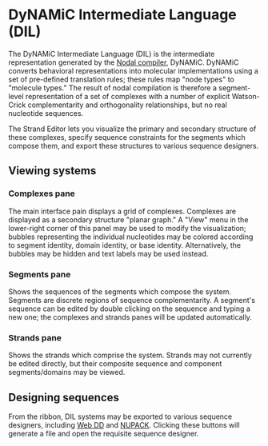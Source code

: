 DyNAMiC Intermediate Language (DIL) 
===================================

The DyNAMiC Intermediate Language (DIL) is the intermediate representation generated by the [Nodal compiler](nodal), DyNAMiC. DyNAMiC converts behavioral representations into molecular implementations using a set of pre-defined translation rules; these rules map "node types" to "molecule types." The result of nodal compilation is therefore a segment-level representation of a set of complexes with a number of explicit Watson-Crick complementarity and orthogonality relationships, but no real nucleotide sequences.

The Strand Editor lets you visualize the primary and secondary structure of these complexes, specify sequence constraints for the segments which compose them, and export these structures to various sequence designers.

## Viewing systems

### Complexes pane
The main interface pain displays a grid of complexes. Complexes are displayed as a secondary structure "planar graph." A "View" menu in the lower-right corner of this panel may be used to modify the visualization; bubbles representing the individual nucleotides may be colored according to segment identity, domain identity, or base identity. Alternatively, the bubbles may be hidden and text labels may be used instead.

### Segments pane
Shows the sequences of the segments which compose the system. Segments are discrete regions of sequence complementarity. A segment's sequence can be edited by double clicking on the sequence and typing a new one; the complexes and strands panes will be updated automatically.

### Strands pane
Shows the strands which comprise the system. Strands may not currently be edited directly, but their composite sequence and component segments/domains may be viewed.


## Designing sequences

From the ribbon, DIL systems may be exported to various sequence designers, including [Web DD](web-dd) and [NUPACK](sequence). Clicking these buttons will generate a file and open the requisite sequence designer.

